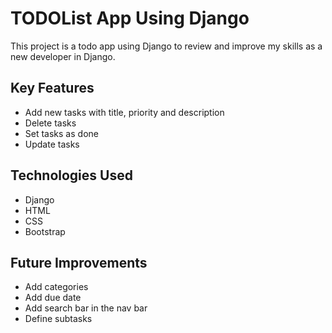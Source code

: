 # TODOList App Using Django

This project is a todo app using Django to review and improve my skills as a new developer in Django. 

## Key Features

- Add new tasks with title, priority and description
- Delete tasks
- Set tasks as done
- Update tasks

## Technologies Used

- Django
- HTML
- CSS
- Bootstrap

## Future Improvements

- Add categories
- Add due date
- Add search bar in the nav bar
- Define subtasks


